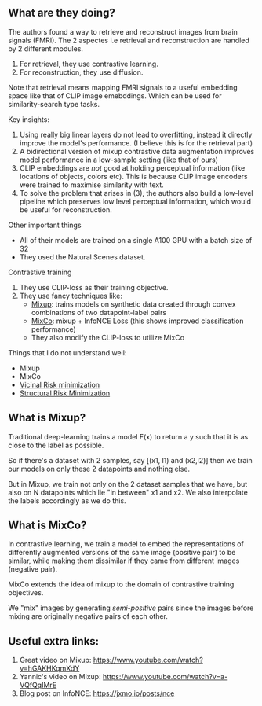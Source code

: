 ## What are they doing?

The authors found a way to retrieve and reconstruct images from brain signals (FMRI). The 2 aspectes i.e retrieval and reconstruction are handled by 2 different modules.

1. For retrieval, they use contrastive learning.
2. For reconstruction, they use diffusion.

Note that retrieval means mapping FMRI signals to a useful embedding space like that of CLIP image emebddings. Which can be used for similarity-search type tasks.

Key insights:

1. Using really big linear layers do not lead to overfitting, instead it directly improve the model's performance. (I believe this is for the retrieval part)
2. A bidirectional version of mixup contrastive data augmentation improves model performance in a low-sample setting (like that of ours)
3. CLIP embeddings are *not* good at holding perceptual information (like locations of objects, colors etc). This is because CLIP image encoders were trained to maximise similarity with text.
4. To solve the problem that arises in (3), the authors also build a low-level pipeline which preserves low level perceptual information, which would be useful for reconstruction.

Other important things
 - All of their models are trained on a single A100 GPU with a batch size of 32
 - They used the Natural Scenes dataset.

Contrastive training

1. They use CLIP-loss as their training objective.
2. They use fancy techniques like:
    - [Mixup](https://arxiv.org/abs/1710.09412): trains models on synthetic data created through convex combinations of two datapoint-label pairs 
    - [MixCo](https://arxiv.org/pdf/2010.06300.pdf): mixup + InfoNCE Loss (this shows improved classification performance)
    - They also modify the CLIP-loss to utilize MixCo

Things that I do not understand well:

- Mixup
- MixCo
- [Vicinal Risk minimization](https://proceedings.neurips.cc/paper_files/paper/2000/file/ba9a56ce0a9bfa26e8ed9e10b2cc8f46-Paper.pdf)
- [Structural Risk Minimization](https://en.wikipedia.org/wiki/Structural_risk_minimization)

## What is Mixup?

Traditional deep-learning trains a model F(x) to return a y such that it is as close to the label as possible.

So if there's a dataset with 2 samples, say [(x1, l1) and (x2,l2)] then we train our models on only these 2 datapoints and nothing else. 

But in Mixup, we train not only on the 2 dataset samples that we have, but also on N datapoints which lie "in between" x1 and x2. We also interpolate the labels accordingly as we do this.

## What is MixCo?

In contrastive learning, we train a model to embed the representations of differently augmented versions of the same image (positive pair) to be similar, while making them dissimilar if they came from different images (negative pair).

MixCo extends the idea of mixup to the domain of contrastive training objectives.

We "mix" images by generating *semi-positive* pairs since the images before mixing are originally negative pairs of each other.


## Useful extra links:

1. Great video on Mixup: https://www.youtube.com/watch?v=hGAKHKqmXdY
2. Yannic's video on Mixup: https://www.youtube.com/watch?v=a-VQfQqIMrE
3. Blog post on InfoNCE: https://jxmo.io/posts/nce